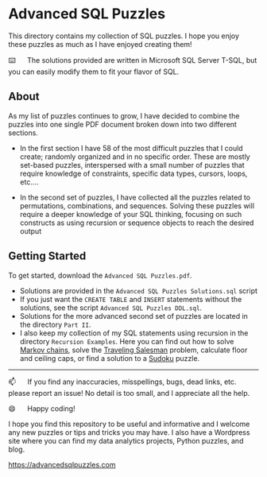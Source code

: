
# Advanced SQL Puzzles

This directory contains my collection of SQL puzzles.  I hope you enjoy these puzzles as much as I have enjoyed creating them!

:keyboard:&nbsp;&nbsp;&nbsp;&nbsp;&nbsp;&nbsp;The solutions provided are written in Microsoft SQL Server T-SQL, but you can easily modify them to fit your flavor of SQL.

## About

As my list of puzzles continues to grow, I have decided to combine the puzzles into one single PDF document broken down into two different sections.

*  In the first section I have 58 of the most difficult puzzles that I could create; randomly organized and in no specific order.  These are mostly set-based puzzles, interspersed with a small number of puzzles that require knowledge of constraints, specific data types, cursors, loops, etc....

*  In the second set of puzzles, I have collected all the puzzles related to permutations, combinations, and sequences. Solving these puzzles will require a deeper knowledge of your SQL thinking, focusing on such constructs as using recursion or sequence objects to reach the desired output

## Getting Started

To get started, download the `Advanced SQL Puzzles.pdf`. 

*  Solutions are provided in the `Advanced SQL Puzzles Solutions.sql` script
*  If you just want the `CREATE TABLE` and `INSERT` statements without the solutions, see the script `Advanced SQL Puzzles DDL.sql`.
*  Solutions for the more advanced second set of puzzles are located in the directory `Part II`.
*  I also keep my collection of my SQL statements using recursion in the directory `Recursion Examples`.  Here you can find out how to solve [Markov chains](https://en.wikipedia.org/wiki/Markov_chain), solve the [Traveling Salesman](https://en.wikipedia.org/wiki/Travelling_salesman_problem) problem, calculate floor and ceiling caps, or find a solution to a [Sudoku](https://en.wikipedia.org/wiki/Sudoku) puzzle.


----------------

:mailbox:&nbsp;&nbsp;&nbsp;&nbsp;&nbsp;&nbsp;If you find any inaccuracies, misspellings, bugs, dead links, etc. please report an issue!  No detail is too small, and I appreciate all the help.

:smile:&nbsp;&nbsp;&nbsp;&nbsp;&nbsp;&nbsp;Happy coding!

I hope you find this repository to be useful and informative and I welcome any new puzzles or tips and tricks you may have. I also have a Wordpress site where you can find my data analytics projects, Python puzzles, and blog.

https://advancedsqlpuzzles.com
